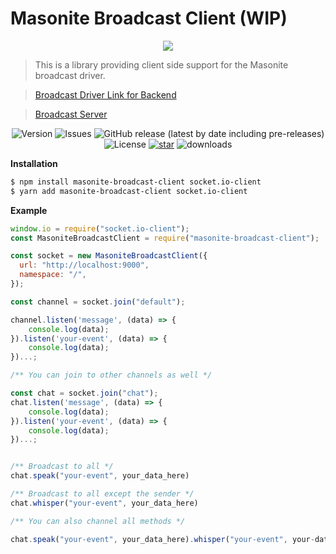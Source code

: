 # Masonite Broadcast Client (WIP)

<p align="center">
    <img src="https://banners.beyondco.de/Masonite%20Broadcast%20Client.png?theme=light&packageManager=yarn+add&packageName=masonite-broadcast-client&pattern=charlieBrown&style=style_2&description=Broadcast+client+for+masonite+framework.&md=1&showWatermark=1&fontSize=100px&images=adjustments&widths=50&heights=50">
</p>


> This is a library providing client side support for the Masonite broadcast driver.

> [Broadcast Driver Link for Backend](https://github.com/yubarajshrestha/masonite-socketio-driver)

> [Broadcast Server](https://github.com/yubarajshrestha/masonite-broadcast-server)


<p align="center">
  <img alt="Version" src="https://img.shields.io/npm/v/masonite-broadcast-client">
  <img alt="Issues" src="https://img.shields.io/github/issues/yubarajshrestha/masonite-broadcast-client">
  <img alt="GitHub release (latest by date including pre-releases)" src="https://img.shields.io/github/v/release/yubarajshrestha/masonite-broadcast-client">
  <img alt="License" src="https://img.shields.io/github/license/yubarajshrestha/masonite-broadcast-client">
  <a href="https://github.com/yubarajshrestha/masonite-permission/stargazers"><img alt="star" src="https://img.shields.io/github/stars/yubarajshrestha/masonite-broadcast-client" /></a>
  <img alt="downloads" src="https://img.shields.io/npm/dm/masonite-broadcast-client" />
</p>

**Installation**

```sh
$ npm install masonite-broadcast-client socket.io-client
$ yarn add masonite-broadcast-client socket.io-client
```

**Example**

```js
window.io = require("socket.io-client");
const MasoniteBroadcastClient = require("masonite-broadcast-client");

const socket = new MasoniteBroadcastClient({
  url: "http://localhost:9000",
  namespace: "/",
});

const channel = socket.join("default");

channel.listen('message', (data) => {
    console.log(data);
}).listen('your-event', (data) => {
    console.log(data);
})...;

/** You can join to other channels as well */

const chat = socket.join("chat");
chat.listen('message', (data) => {
    console.log(data);
}).listen('your-event', (data) => {
    console.log(data);
})...;


/** Broadcast to all */
chat.speak("your-event", your_data_here)

/** Broadcast to all except the sender */
chat.whisper("your-event", your_data_here)

/** You can also channel all methods */

chat.speak("your-event", your_data_here).whisper("your-event", your-data_here);

```